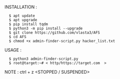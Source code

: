 

INSTALLATION :
 
      $ apt update
      $ apt upgrade
      $ pip install tqdm
      $ python3 -m pip install --upgrade 
      $ git clone https://github.com/vlasta3/AFS
      $ cd AFS
      $ chmod +x admin-finder-script.py hacker_list.txt

USAGE :

      $ python3 admin-finder-script.py
      $ root@target:~# < http/https://target.com  > 

NOTE : ctrl + z <STOPPED / SUSPENDED>
